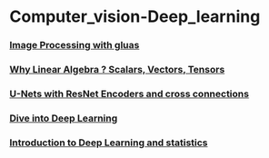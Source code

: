 # Computer_vision-Deep_learning


  ### [Image Processing with gluas ](https://pippin.gimp.org/image_processing/)
  
  ### [Why Linear Algebra ? Scalars, Vectors, Tensors ](https://www.youtube.com/watch?v=NDq_VaZ3iSQ&t=852s)
  
  ### [U-Nets with ResNet Encoders and cross connections](https://towardsdatascience.com/u-nets-with-resnet-encoders-and-cross-connections-d8ba94125a2c)
  ### [Dive into Deep Learning](https://d2l.ai/index.html)
  ### [Introduction to Deep Learning and statistics](http://courses.d2l.ai/berkeley-stat-157/index.html)
